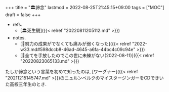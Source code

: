 +++
title = "🏛諦念"
lastmod = 2022-08-25T21:45:15+09:00
tags = ["MOC"]
draft = false
+++

-   refs.
    -   [🏛死生観]({{< relref "20220811205112.md" >}})
-   notes.
    -   [💭努力の成果がでなくても痛みが弱くなった]({{< relref "2022-w33.md#598dccb8-46ad-4645-a6fa-44bc4c09c94e" >}})
    -   [💭全てを手放したのでこの世に未練がない(2022-08-11)]({{< relref "20220823065133.md" >}})

たしか諦念という言葉を初めて知ったのは, [ワーグナー]({{< relref "20211215145747.md" >}})のニュルンベルクのマイスタージンガーをCDできいた高校三年生のとき.
